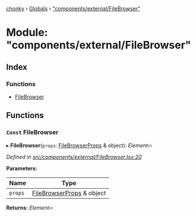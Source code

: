 [chonky](../README.md) › [Globals](../globals.md) › ["components/external/FileBrowser"](_components_external_filebrowser_.md)

# Module: "components/external/FileBrowser"

## Index

### Functions

* [FileBrowser](_components_external_filebrowser_.md#const-filebrowser)

## Functions

### `Const` FileBrowser

▸ **FileBrowser**(`props`: [FileBrowserProps](../interfaces/_types_file_browser_types_.filebrowserprops.md) & object): *Element‹›*

*Defined in [src/components/external/FileBrowser.tsx:20](https://github.com/TimboKZ/Chonky/blob/2de2c80/src/components/external/FileBrowser.tsx#L20)*

**Parameters:**

Name | Type |
------ | ------ |
`props` | [FileBrowserProps](../interfaces/_types_file_browser_types_.filebrowserprops.md) & object |

**Returns:** *Element‹›*
